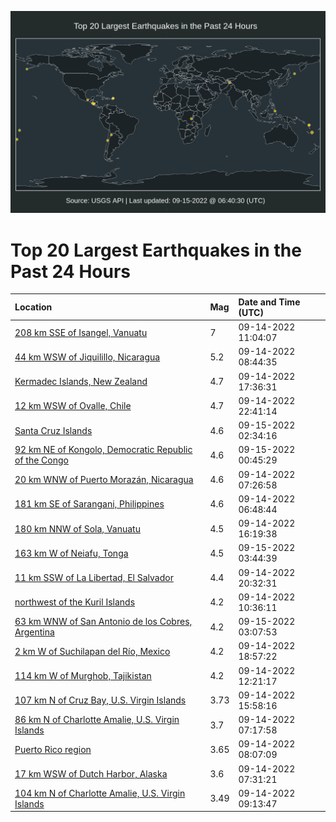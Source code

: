 ![Map](./map.png)

# Top 20 Largest Earthquakes in the Past 24 Hours

| Location | Mag | Date and Time (UTC) |
|:---|:---|:---|
| [208 km SSE of Isangel, Vanuatu](https://earthquake.usgs.gov/earthquakes/eventpage/us7000i7ya) | 7 | 09-14-2022 11:04:07 |
| [44 km WSW of Jiquilillo, Nicaragua](https://earthquake.usgs.gov/earthquakes/eventpage/us7000i7w6) | 5.2 | 09-14-2022 08:44:35 |
| [Kermadec Islands, New Zealand](https://earthquake.usgs.gov/earthquakes/eventpage/us7000i82d) | 4.7 | 09-14-2022 17:36:31 |
| [12 km WSW of Ovalle, Chile](https://earthquake.usgs.gov/earthquakes/eventpage/us7000i841) | 4.7 | 09-14-2022 22:41:14 |
| [Santa Cruz Islands](https://earthquake.usgs.gov/earthquakes/eventpage/us7000i86c) | 4.6 | 09-15-2022 02:34:16 |
| [92 km NE of Kongolo, Democratic Republic of the Congo](https://earthquake.usgs.gov/earthquakes/eventpage/us7000i858) | 4.6 | 09-15-2022 00:45:29 |
| [20 km WNW of Puerto Morazán, Nicaragua](https://earthquake.usgs.gov/earthquakes/eventpage/us7000i7vn) | 4.6 | 09-14-2022 07:26:58 |
| [181 km SE of Sarangani, Philippines](https://earthquake.usgs.gov/earthquakes/eventpage/us7000i7vf) | 4.6 | 09-14-2022 06:48:44 |
| [180 km NNW of Sola, Vanuatu](https://earthquake.usgs.gov/earthquakes/eventpage/us7000i81k) | 4.5 | 09-14-2022 16:19:38 |
| [163 km W of Neiafu, Tonga](https://earthquake.usgs.gov/earthquakes/eventpage/us7000i86t) | 4.5 | 09-15-2022 03:44:39 |
| [11 km SSW of La Libertad, El Salvador](https://earthquake.usgs.gov/earthquakes/eventpage/us7000i83a) | 4.4 | 09-14-2022 20:32:31 |
| [northwest of the Kuril Islands](https://earthquake.usgs.gov/earthquakes/eventpage/us7000i7y8) | 4.2 | 09-14-2022 10:36:11 |
| [63 km WNW of San Antonio de los Cobres, Argentina](https://earthquake.usgs.gov/earthquakes/eventpage/us7000i86n) | 4.2 | 09-15-2022 03:07:53 |
| [2 km W of Suchilapan del Río, Mexico](https://earthquake.usgs.gov/earthquakes/eventpage/us7000i82p) | 4.2 | 09-14-2022 18:57:22 |
| [114 km W of Murghob, Tajikistan](https://earthquake.usgs.gov/earthquakes/eventpage/us7000i808) | 4.2 | 09-14-2022 12:21:17 |
| [107 km N of Cruz Bay, U.S. Virgin Islands](https://earthquake.usgs.gov/earthquakes/eventpage/pr2022257005) | 3.73 | 09-14-2022 15:58:16 |
| [86 km N of Charlotte Amalie, U.S. Virgin Islands](https://earthquake.usgs.gov/earthquakes/eventpage/pr2022257002) | 3.7 | 09-14-2022 07:17:58 |
| [Puerto Rico region](https://earthquake.usgs.gov/earthquakes/eventpage/pr2022257003) | 3.65 | 09-14-2022 08:07:09 |
| [17 km WSW of Dutch Harbor, Alaska](https://earthquake.usgs.gov/earthquakes/eventpage/us7000i824) | 3.6 | 09-14-2022 07:31:21 |
| [104 km N of Charlotte Amalie, U.S. Virgin Islands](https://earthquake.usgs.gov/earthquakes/eventpage/pr2022257004) | 3.49 | 09-14-2022 09:13:47 |
